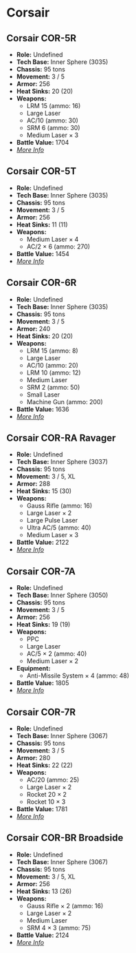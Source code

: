 # Corsair 

## Corsair COR-5R 

- **Role:** Undefined 
- **Tech Base:** Inner Sphere (3035) 
- **Chassis:** 95 tons 
- **Movement:** 3 / 5 
- **Armor:** 256 
- **Heat Sinks:** 20 (20) 
- **Weapons:** 
  - LRM 15 (ammo: 16) 
  - Large Laser 
  - AC/10 (ammo: 30) 
  - SRM 6 (ammo: 30) 
  - Medium Laser × 3 
- **Battle Value:** 1704 
- [*More Info*](corsair/corsair_cor-5r.md) 

## Corsair COR-5T 

- **Role:** Undefined 
- **Tech Base:** Inner Sphere (3035) 
- **Chassis:** 95 tons 
- **Movement:** 3 / 5 
- **Armor:** 256 
- **Heat Sinks:** 11 (11) 
- **Weapons:** 
  - Medium Laser × 4 
  - AC/2 × 6 (ammo: 270) 
- **Battle Value:** 1454 
- [*More Info*](corsair/corsair_cor-5t.md) 

## Corsair COR-6R 

- **Role:** Undefined 
- **Tech Base:** Inner Sphere (3035) 
- **Chassis:** 95 tons 
- **Movement:** 3 / 5 
- **Armor:** 240 
- **Heat Sinks:** 20 (20) 
- **Weapons:** 
  - LRM 15 (ammo: 8) 
  - Large Laser 
  - AC/10 (ammo: 20) 
  - LRM 10 (ammo: 12) 
  - Medium Laser 
  - SRM 2 (ammo: 50) 
  - Small Laser 
  - Machine Gun (ammo: 200) 
- **Battle Value:** 1636 
- [*More Info*](corsair/corsair_cor-6r.md) 

## Corsair COR-RA Ravager 

- **Role:** Undefined 
- **Tech Base:** Inner Sphere (3037) 
- **Chassis:** 95 tons 
- **Movement:** 3 / 5, XL 
- **Armor:** 288 
- **Heat Sinks:** 15 (30) 
- **Weapons:** 
  - Gauss Rifle (ammo: 16) 
  - Large Laser × 2 
  - Large Pulse Laser 
  - Ultra AC/5 (ammo: 40) 
  - Medium Laser × 3 
- **Battle Value:** 2122 
- [*More Info*](corsair/corsair_cor-ra_ravager.md) 

## Corsair COR-7A 

- **Role:** Undefined 
- **Tech Base:** Inner Sphere (3050) 
- **Chassis:** 95 tons 
- **Movement:** 3 / 5 
- **Armor:** 256 
- **Heat Sinks:** 19 (19) 
- **Weapons:** 
  - PPC 
  - Large Laser 
  - AC/5 × 2 (ammo: 40) 
  - Medium Laser × 2 
- **Equipment:** 
  - Anti-Missile System × 4 (ammo: 48) 
- **Battle Value:** 1805 
- [*More Info*](corsair/corsair_cor-7a.md) 

## Corsair COR-7R 

- **Role:** Undefined 
- **Tech Base:** Inner Sphere (3067) 
- **Chassis:** 95 tons 
- **Movement:** 3 / 5 
- **Armor:** 280 
- **Heat Sinks:** 22 (22) 
- **Weapons:** 
  - AC/20 (ammo: 25) 
  - Large Laser × 2 
  - Rocket 20 × 2 
  - Rocket 10 × 3 
- **Battle Value:** 1781 
- [*More Info*](corsair/corsair_cor-7r.md) 

## Corsair COR-BR Broadside 

- **Role:** Undefined 
- **Tech Base:** Inner Sphere (3067) 
- **Chassis:** 95 tons 
- **Movement:** 3 / 5, XL 
- **Armor:** 256 
- **Heat Sinks:** 13 (26) 
- **Weapons:** 
  - Gauss Rifle × 2 (ammo: 16) 
  - Large Laser × 2 
  - Medium Laser 
  - SRM 4 × 3 (ammo: 75) 
- **Battle Value:** 2124 
- [*More Info*](corsair/corsair_cor-br_broadside.md) 


